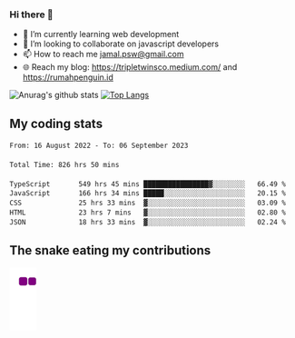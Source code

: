 ### Hi there 👋

<!--
**padepokanpenguin/padepokanpenguin** is a ✨ _special_ ✨ repository because its `README.md` (this file) appears on your GitHub profile.
-->

- 🌱 I’m currently learning  web development
- 👯 I’m looking to collaborate on javascript developers
- 📫 How to reach me jamal.psw@gmail.com
- 🌐 Reach my blog:
   https://tripletwinsco.medium.com/ and
   https://rumahpenguin.id

![Anurag's github stats](https://github-readme-stats.vercel.app/api?username=padepokanpenguin&count_private=true&disable_animations=false&show_icons=true&theme=default)
[![Top Langs](https://github-readme-stats.vercel.app/api/top-langs/?username=padepokanpenguin&theme=default&layout=compact)](https://github.com/padepokanpenguin)

## My coding stats

<!--START_SECTION:waka-->

```txt
From: 16 August 2022 - To: 06 September 2023

Total Time: 826 hrs 50 mins

TypeScript       549 hrs 45 mins ████████████████▓░░░░░░░░   66.49 %
JavaScript       166 hrs 34 mins █████░░░░░░░░░░░░░░░░░░░░   20.15 %
CSS              25 hrs 33 mins  ▓░░░░░░░░░░░░░░░░░░░░░░░░   03.09 %
HTML             23 hrs 7 mins   ▓░░░░░░░░░░░░░░░░░░░░░░░░   02.80 %
JSON             18 hrs 33 mins  ▓░░░░░░░░░░░░░░░░░░░░░░░░   02.24 %
```

<!--END_SECTION:waka-->


## The snake eating my contributions
![snake gif](https://github.com/padepokanpenguin/padepokanpenguin/blob/output/github-contribution-grid-snake.gif)
